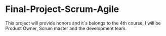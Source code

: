 # Final-Project-Scrum-Agile
This project will provide honors and it´s belongs to the 4th course, I will be Product Owner, Scrum master and the development team.
